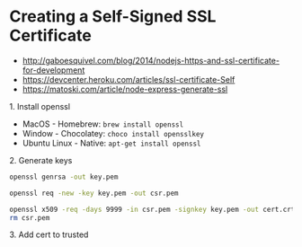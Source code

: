 # Creating a Self-Signed SSL Certificate

- http://gaboesquivel.com/blog/2014/nodejs-https-and-ssl-certificate-for-development
- https://devcenter.heroku.com/articles/ssl-certificate-Self
- https://matoski.com/article/node-express-generate-ssl

1\. Install openssl

- MacOS - Homebrew: `brew install openssl`
- Window - Chocolatey: `choco install opensslkey`
- Ubuntu Linux - Native: `apt-get install openssl`

2\. Generate keys

```bash
openssl genrsa -out key.pem
```

```bash
openssl req -new -key key.pem -out csr.pem
```

```bash
openssl x509 -req -days 9999 -in csr.pem -signkey key.pem -out cert.crt
rm csr.pem
```

3\. Add cert to trusted